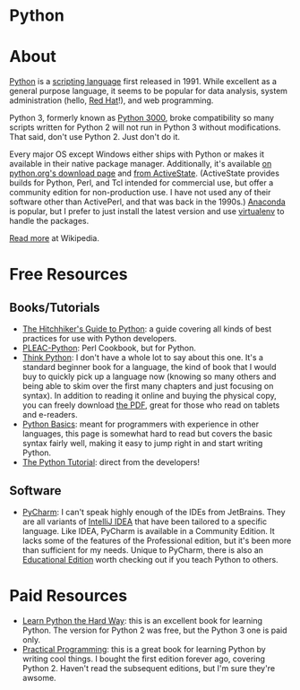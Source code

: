 # Python

# About

[Python](http://python.org) is a [scripting language](https://en.wikipedia.org/wiki/Scripting_language) first released in 1991. While excellent as a general purpose language, it seems to be popular for data analysis, system administration (hello, [Red Hat](http://redhat.com)!), and web programming.

Python 3, formerly known as [Python 3000](https://www.python.org/dev/peps/pep-3000/), broke compatibility so many scripts written for Python 2 will not run in Python 3 without modifications. That said, don't use Python 2. Just don't do it.

Every major OS except Windows either ships with Python or makes it available in their native package manager. Additionally, it's available [on python.org's download page](https://www.python.org/downloads/) and [from ActiveState](http://www.activestate.com/activepython/downloads). (ActiveState provides builds for Python, Perl, and Tcl intended for commercial use, but offer a community edition for non-production use. I have not used any of their software other than ActivePerl, and that was back in the 1990s.) [Anaconda](https://www.anaconda.com/products/individual) is popular, but I prefer to just install the latest version and use [virtualenv](https://virtualenv.pypa.io/en/stable/) to handle the packages.

[Read more](https://en.wikipedia.org/wiki/Python_(programming_language)) at Wikipedia.

# Free Resources

## Books/Tutorials

+ [The Hitchhiker's Guide to Python](http://docs.python-guide.org/en/latest/): a guide covering all kinds of best practices for use with Python developers.
+ [PLEAC-Python](http://pleac.sourceforge.net/pleac_python/index.html): Perl Cookbook, but for Python.
+ [Think Python](https://greenteapress.com/wp/think-python-2e/): I don't have a whole lot to say about this one. It's a standard beginner book for a language, the kind of book that I would buy to quickly pick up a language now (knowing so many others and being able to skim over the first many chapters and just focusing on syntax). In addition to reading it online and buying the physical copy, you can freely download [the PDF](http://www.greenteapress.com/thinkpython/thinkpython.pdf), great for those who read on tablets and e-readers.
+ [Python Basics](http://www.astro.ufl.edu/~warner/prog/python.html): meant for programmers with experience in other languages, this page is somewhat hard to read but covers the basic syntax fairly well, making it easy to jump right in and start writing Python.
+ [The Python Tutorial](https://docs.python.org/3/tutorial/index.html): direct from the developers!

## Software

+ [PyCharm](https://www.jetbrains.com/pycharm/): I can't speak highly enough of the IDEs from JetBrains. They are all variants of [IntelliJ IDEA](https://www.jetbrains.com/idea/) that have been tailored to a specific language. Like IDEA, PyCharm is available in a Community Edition. It lacks some of the features of the Professional edition, but it's been more than sufficient for my needs. Unique to PyCharm, there is also an [Educational Edition](https://www.jetbrains.com/pycharm-educational/) worth checking out if you teach Python to others.

# Paid Resources

+ [Learn Python the Hard Way](https://learncodethehardway.org/python/): this is an excellent book for learning Python. The version for Python 2 was free, but the Python 3 one is paid only.
+ [Practical Programming](https://pragprog.com/titles/gwpy3/practical-programming-third-edition/): this is a great book for learning Python by writing cool things. I bought the first edition forever ago, covering Python 2. Haven't read the subsequent editions, but I'm sure they're awsome.
